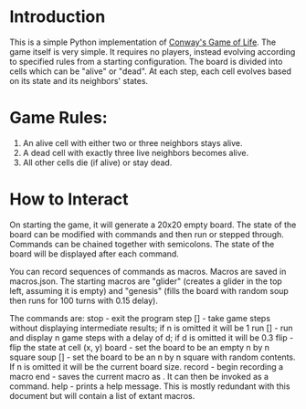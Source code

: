 # Introduction

This is a simple Python implementation of [Conway's Game of Life](https://en.wikipedia.org/wiki/Conway%27s_Game_of_Life).
The game itself is very simple. 
It requires no players, instead evolving according to specified rules from a starting configuration.
The board is divided into cells which can be "alive" or "dead".
At each step, each cell evolves based on its state and its neighbors' states.

# Game Rules:

1. An alive cell with either two or three neighbors stays alive.
2. A dead cell with exactly three live neighbors becomes alive.
3. All other cells die (if alive) or stay dead.

# How to Interact

On starting the game, it will generate a 20x20 empty board.
The state of the board can be modified with commands and then run or stepped through.
Commands can be chained together with semicolons.
The state of the board will be displayed after each command.

You can record sequences of commands as macros. Macros are saved in macros.json.
The starting macros are "glider" (creates a glider in the top left, assuming it is empty)
and "genesis" (fills the board with random soup then runs for 100 turns with 0.15 delay).

The commands are:
stop - exit the program
step [<n>] - take <n> game steps without displaying intermediate results; if n is omitted it will be 1
run <n> [<d>] - run and display n game steps with a delay of d; if d is omitted it will be 0.3
flip <x> <y> - flip the state at cell (x, y)
board <n> - set the board to be an empty n by n square
soup [<n>] - set the board to be an n by n square with random contents. If n is omitted it will be the current board size.
record - begin recording a macro
end <name> - saves the current macro as <name>. It can then be invoked as a command.
help - prints a help message. This is mostly redundant with this document but will contain a list of extant macros.
